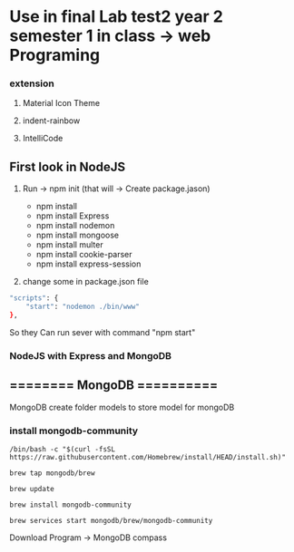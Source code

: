 # Use in final Lab test2 year 2 semester 1 in class -> web Programing
### extension
1. Material Icon Theme

2. indent-rainbow

3. IntelliCode


## First look in NodeJS

1. Run -> npm init (that will -> Create package.jason)
   * npm install
   * npm install Express
   * npm install nodemon
   * npm install mongoose
   * npm install multer
   * npm install cookie-parser
   * npm install express-session

3. change some in package.json file
``` bash
"scripts": {
    "start": "nodemon ./bin/www"
},
```

So they Can run sever with command "npm start"

### NodeJS with Express and MongoDB

## ======== MongoDB ==========
MongoDB create folder models to store model for mongoDB

### install mongodb-community

`/bin/bash -c "$(curl -fsSL https://raw.githubusercontent.com/Homebrew/install/HEAD/install.sh)"`

`brew tap mongodb/brew`

`brew update`

`brew install mongodb-community`

`brew services start mongodb/brew/mongodb-community`



Download Program -> MongoDB compass
